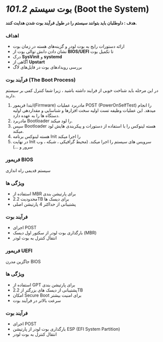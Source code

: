# _101.2_ بوت سیستم (Boot the System)

#### هدف : داوطلبان باید بتوانند سیستم را در طول فرآیند بوت شدن هدایت کنند.

### اهداف

- ارائه دستورات رایج به بوت لودر و گزینه‌های هسته در زمان بوت
- نشان دادن دانش توالی بوت از **BIOS/UEFI** تا تکمیل بوت
- درک **SysVinit** و **systemd**
- آگاهی از **Upstart**
- بررسی رویدادهای بوت در فایل‌های لاگ

### فرآیند بوت (The Boot Process)

در این مرحله باید شناخت خوبی از فرایند داشته باشید ، زیرا شما کنترل کمی بر سیستم دارید.

1. ابتدا فریمور(Firmware) مادربرد عملیات POST (PowerOnSelfTest) را انجام میدهد. این عملیات وظیفه تست اولیه سخت افزارها و شناسایی و مقداردهی اولیه دستگاه ها را به عهده دارد.
2. مادربرد Bootloader را لود میکند.
3. سپس Bootloader هسته لینوکس را با استفاده از دستورات و پیکربندی هایش لود میکند.
4. هسته لینوکس برنامه Init را اجرا میکند
5. در نهایت Init سرویس های سیستم را اجرا میکند. (محیط گرافیکی ، شبکه ، وب سرور و ...)

### فریمور BIOS

سیستم قدیمی راه اندازی

### ویژگی ها
- استفاده از MBR برای پارتیشن بندی
- محدودیت 2.2TB برای دیسک ها
- پشتیبانی از حداکثر 4 پارتیشن اصلی

### فرآیند بوت
- اجرای POST
- بارگذاری بوت لودر از سکتور اول دیسک (MBR)
- انتقال کنترل به بوت لودر

### فریمور UEFI

جاگزین مدرن BIOS

### ویژگی ها
- استفاده از GPT برای پارتیشن بندی
- پشتیبانی از دیسک های بزرگتر از 2.2TB
- امکان Secure Boot برای امنیت بیشتر
- سرعت بالاتر در فرآیند بوت

### فرآیند بوت
- اجرای POST
- بارگذاری بوت لودر از پارتیشن ESP (EFI System Partition)
- انتقال کنترل به بوت لودر
